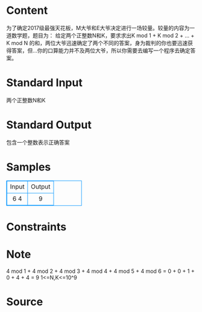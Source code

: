 
# Content

为了确定2017级最强天花板，M大爷和E大爷决定进行一场较量。较量的内容为一道数学题，题目为：
	给定两个正整数N和K，要求求出K mod 1 + K mod 2 + … + K mod N 的和，两位大爷迅速确定了两个不同的答案，身为裁判的你也要迅速获得答案，但…你的口算能力并不及两位大爷，所以你需要去编写一个程序去确定答案。

# Standard Input

两个正整数N和K

# Standard Output

包含一个整数表示正确答案

# Samples

<style>
        table,table tr th, table tr td { border:1px solid #0094ff; }
        table { width: 200px; min-height: 25px; line-height: 25px; text-align: center; border-collapse: collapse;}   
    </style>
<table>
	<tr>
		<td>Input</td>
		<td>Output</td>
	</tr>
<tr><td>6 4</td><td>9</td></tr></table>


# Constraints



# Note

4 mod 1 + 4 mod 2 + 4 mod 3 + 4 mod 4 + 4 mod 5 + 4 mod 6 = 0 + 0 + 1 + 0 + 4 + 4 = 9
1<=N,K<=10^9

# Source


